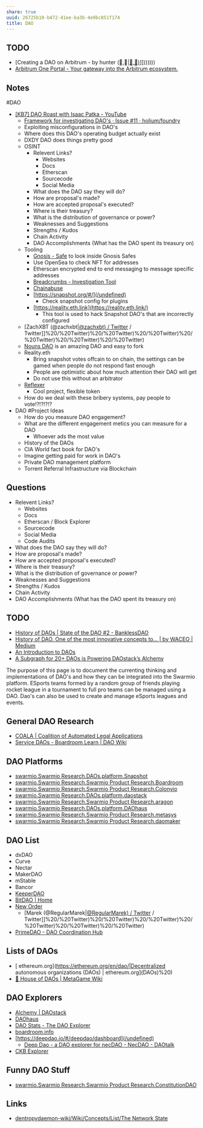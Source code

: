 ```yaml
---
share: true
uuid: 26725b10-b472-41ee-ba3b-4e9bc851f174
title: DAO
---
```

## TODO
* [Creating a DAO on Arbitrum - by hunter (💙,🚀|[💙,🚀)](/undefined)]]))))))
* [Arbitrum One Portal - Your gateway into the Arbitrum ecosystem.](https://portal.arbitrum.one/)
## Notes
#DAO
* [[KB7] DAO Roast with Isaac Patka - YouTube](https://www.youtube.com/watch?v=-FMKCMAUQIg)
	* [Framework for investigating DAO's · Issue #11 · holium/foundry](https://github.com/holium/foundry/issues/11)
	* Exploiting misconfigurations in DAO's
	* Where does this DAO's operating budget actually exist
	* DXDY DAO does things pretty good
	* OSINT
		* Relevent Links?
			* Websites
			* Docs
			* Etherscan
			* Sourcecode
			* Social Media
		* What does the DAO say they will do?
		* How are proposal's made?
		*  How are accepted proposal's executed?
		* Where is their treasury?
		* What is the distribution of governance or power?
		* Weaknesses and Suggestions
		* Strengths / Kudos
		* Chain Activity
		* DAO Accomplishments (What has the DAO spent its treasury on)
	* Tooling
		* [Gnosis - Safe](https://gnosis-safe.io/) to look inside Gnosis Safes
		* Use OpenSea to check NFT for addresses
		* Etherscan encrypted end to end messaging to message specific addresses
		* [Breadcrumbs - Investigation Tool](https://www.breadcrumbs.app/)
		* [Chainabuse](https://www.chainabuse.com/)
		* [https://snapshot.org/#/](/undefined)
			* Check snapshot config for plugins
		* [https://reality.eth.link](https://reality.eth.link/)
			* This tool is used to hack Snapshot DAO's that are incorrectly configured
	* [ZachXBT (@zachxbt|[@zachxbt) / Twitter](/undefined) / Twitter]]%20/%20Twitter)%20/%20Twitter)%20/%20Twitter)%20/%20Twitter)%20/%20Twitter)%20/%20Twitter)
	* [Nouns DAO](https://nouns.wtf/) is an amazing DAO and easy to fork
	* Reality.eth
		* Bring snapshot votes offcain to on chain, the settings can be gamed when people do not respond fast enough
		* People are optimistic about how much attention their DAO will get
		* Do not use this without an arbitrator
	* [Reflexer](https://reflexer.finance/)
		* Cool project, flexible token
	* How do we deal with these bribery systems, pay people to vote!?!?!?!?
* DAO #Project Ideas
  * How do you measure DAO engagement?
  * What are the different engagement metics you can measure for a DAO
    * Whoever ads the most value
  * History of the DAOs
  * CIA World fact book for DAO's
  * Imagine getting paid for work in DAO's
  * Private DAO management platform
  * Torrent Referral Infrastructure via Blockchain
## Questions

* Relevent Links?
	* Websites
	* Docs
	* Etherscan / Block Explorer
	* Sourcecode
	* Social Media
	* Code Audits
* What does the DAO say they will do?
* How are proposal's made?
*  How are accepted proposal's executed?
* Where is their treasury?
* What is the distribution of governance or power?
* Weaknesses and Suggestions
* Strengths / Kudos
* Chain Activity
* DAO Accomplishments (What has the DAO spent its treasury on)
## TODO

* [History of DAOs | State of the DAO #2 - BanklessDAO](https://banklessdao.substack.com/p/history-of-daos-state-of-the-dao)
* [History of DAO. One of the most innovative concepts to… | by WACEO | Medium](https://waceo.medium.com/history-of-dao-ac768a07ca37)
* [An Introduction to DAOs](https://www.one37pm.com/nft/finance/what-is-a-dao)
* [A Subgraph for 20+ DAOs is Powering DAOstack’s Alchemy](https://thegraph.com/blog/daostack-alchemy)



The purpose of this page is to document the currenting thinking and implementations of DAO's and how they can be integrated into the Swarmio platform. ESports teams formed by a random group of friends playing rocket league in a tournament to full pro teams can be managed using a DAO. Dao's can also be used to create and manage eSports leagues and events.


## General DAO Research

* [COALA | Coalition of Automated Legal Applications](https://coala.global/)
* [Service DAOs - Boardroom Learn | DAO Wiki](https://learn.boardroom.info/Directory/service-daos/)

## DAO Platforms

* [swarmio.Swarmio Research.DAOs.platform.Snapshot](/b24ee33c-b3bb-400e-ac10-fe833a536955)
* [swarmio.Swarmio Research.Swarmio Product Research.Boardroom](/undefined)
* [swarmio.Swarmio Research.Swarmio Product Research.Colonyio](/undefined)
* [swarmio.Swarmio Research.DAOs.platform.daostack](/a823faee-57dd-4429-9a1b-3b8309fc3990)
* [swarmio.Swarmio Research.Swarmio Product Research.aragon](/undefined)
* [swarmio.Swarmio Research.DAOs.platform.DAOhaus](/undefined)
* [swarmio.Swarmio Research.Swarmio Product Research.metasys](/undefined)
* [swarmio.Swarmio Research.Swarmio Product Research.daomaker](/undefined)

## DAO List

* dxDAO
* Curve
* Nectar
* MakerDAO
* mStable
* Bancor
* [KeeperDAO](https://www.keeperdao.com/)
* [BitDAO | Home](https://www.bitdao.io/)
* [New Order](https://www.neworder.network/)
  * [Marek (@RegularMarek|[@RegularMarek) / Twitter](/undefined) / Twitter]]%20/%20Twitter)%20/%20Twitter)%20/%20Twitter)%20/%20Twitter)%20/%20Twitter)%20/%20Twitter)
* [PrimeDAO - DAO Coordination Hub](https://www.prime.xyz/)

## Lists of DAOs

* [ ethereum.org](https://ethereum.org/en/dao/|Decentralized autonomous organizations (DAOs) | ethereum.org](DAOs)%20)
* [💫 House of DAOs | MetaGame Wiki](https://wiki.metagame.wtf/docs/great-houses/house-of-daos)

## DAO Explorers

* [Alchemy | DAOstack](https://v1.alchemy.do/)
* [DAOhaus](https://app.daohaus.club/explore)
* [DAO Stats - The DAO Explorer](https://daostats.github.io/)
* [boardroom.info](https://www.boardroom.info/)
* [https://deepdao.io/#/deepdao/dashboard](/undefined)
  * [Deep Dao - a DAO explorer for necDAO - NecDAO - DAOtalk](https://daotalk.org/t/deep-dao-a-dao-explorer-for-necdao/1209)
* [CKB Explorer](https://explorer.nervos.org/nervosdao)

## Funny DAO Stuff

* [swarmio.Swarmio Research.Swarmio Product Research.ConstitutionDAO](/undefined)
## Links
* [dentropydaemon-wiki/Wiki/Concepts/List/The Network State](/undefined)